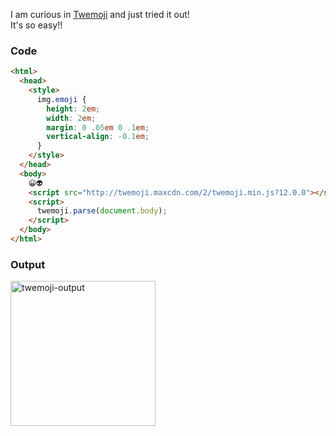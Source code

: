 I am curious in [Twemoji](https://twemoji.twitter.com/) and just tried it out!  
It's so easy!!

### Code

```html
<html>
  <head>
    <style>
      img.emoji {
        height: 2em;
        width: 2em;
        margin: 0 .05em 0 .1em;
        vertical-align: -0.1em;
      }
    </style>
  </head>
  <body>
    😀👽
    <script src="http://twemoji.maxcdn.com/2/twemoji.min.js?12.0.0"></script>
    <script>
      twemoji.parse(document.body);
    </script>
  </body>
</html>
```

### Output
<img width="232" alt="twemoji-output" src="https://user-images.githubusercontent.com/980588/56707310-43dcc880-6753-11e9-8c0b-5b9bb78bec5c.png">
